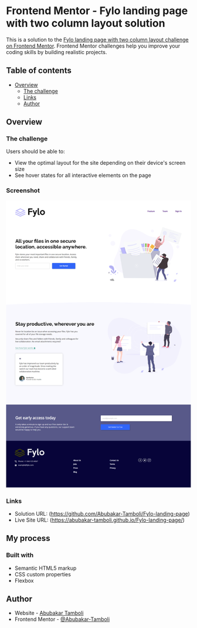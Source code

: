 # Frontend Mentor - Fylo landing page with two column layout solution

This is a solution to the [Fylo landing page with two column layout challenge on Frontend Mentor](https://www.frontendmentor.io/challenges/fylo-landing-page-with-two-column-layout-5ca5ef041e82137ec91a50f5). Frontend Mentor challenges help you improve your coding skills by building realistic projects. 

## Table of contents

- [Overview](https://www.frontendmentor.io/challenges/fylo-landing-page-with-two-column-layout-5ca5ef041e82137ec91a50f5)
  - [The challenge](https://www.frontendmentor.io/challenges/fylo-landing-page-with-two-column-layout-5ca5ef041e82137ec91a50f5)
  - [Links](https://github.com/Abubakar-Tamboli/Fylo-landing-page)
  - [Author](https://github.com/Abubakar-Tamboli)

## Overview

### The challenge

Users should be able to:

- View the optimal layout for the site depending on their device's screen size
- See hover states for all interactive elements on the page

### Screenshot

![](./images/screenshot.png)

### Links

- Solution URL: (https://github.com/Abubakar-Tamboli/Fylo-landing-page)
- Live Site URL: (https://abubakar-tamboli.github.io/Fylo-landing-page/)

## My process

### Built with

- Semantic HTML5 markup
- CSS custom properties
- Flexbox

## Author

- Website - [Abubakar Tamboli](https://github.com/Abubakar-Tamboli)
- Frontend Mentor - [@Abubakar-Tamboli](https://www.frontendmentor.io/profile/Abubakar-Tamboli)

